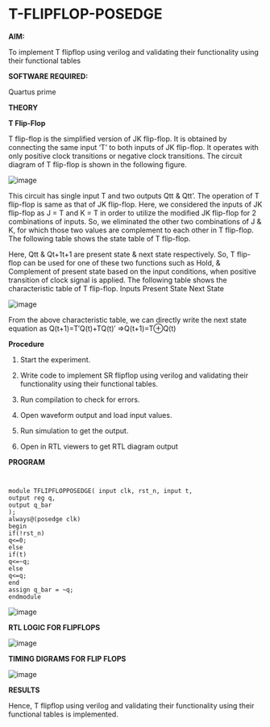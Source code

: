 # T-FLIPFLOP-POSEDGE

**AIM:**

To implement  T flipflop using verilog and validating their functionality using their functional tables

**SOFTWARE REQUIRED:**

Quartus prime

**THEORY**

**T Flip-Flop**

T flip-flop is the simplified version of JK flip-flop. It is obtained by connecting the same input ‘T’ to both inputs of JK flip-flop. It operates with only positive clock transitions or negative clock transitions. The circuit diagram of T flip-flop is shown in the following figure.

![image](https://github.com/naavaneetha/T-FLIPFLOP-POSEDGE/assets/154305477/458a68fe-2d08-4a9d-ac4f-7ae0480ce0bd)

 
This circuit has single input T and two outputs Qtt & Qtt’. The operation of T flip-flop is same as that of JK flip-flop. Here, we considered the inputs of JK flip-flop as J = T and K = T in order to utilize the modified JK flip-flop for 2 combinations of inputs. So, we eliminated the other two combinations of J & K, for which those two values are complement to each other in T flip-flop. The following table shows the state table of T flip-flop.

Here, Qtt & Qt+1t+1 are present state & next state respectively. So, T flip-flop can be used for one of these two functions such as Hold, & Complement of present state based on the input conditions, when positive transition of clock signal is applied. The following table shows the characteristic table of T flip-flop. Inputs Present State Next State

![image](https://github.com/naavaneetha/T-FLIPFLOP-POSEDGE/assets/154305477/cdd7fb32-539f-4b66-bb8d-f305a153c886)

 
From the above characteristic table, we can directly write the next state equation as Q(t+1)=T′Q(t)+TQ(t)′ ⇒Q(t+1)=T⊕Q(t)

**Procedure**

1. Start the experiment.

2. Write code to implement SR flipflop using verilog and validating their functionality using their functional tables.

3. Run compilation to check for errors.

4. Open waveform output and load input values.

5. Run simulation to get the output.

6. Open in RTL viewers to get RTL diagram output 

**PROGRAM**

```


module TFLIPFLOPPOSEDGE( input clk, rst_n, input t,
output reg q,
output q_bar
);
always@(posedge clk) 
begin 
if(!rst_n)
q<=0;
else
if(t)
q<=~q;
else
q<=q;
end
assign q_bar = ~q;
endmodule

```

![image](https://github.com/Hashwatha/T-FLIPFLOP-POSEDGE/assets/150231431/9ade3ec7-40dc-4acf-ac7c-d5252e24feb8)

**RTL LOGIC FOR FLIPFLOPS**

![image](https://github.com/Hashwatha/T-FLIPFLOP-POSEDGE/assets/150231431/d8fd27cd-72ca-4fda-95fe-b6b4d28942e7)

**TIMING DIGRAMS FOR FLIP FLOPS**

![image](https://github.com/Hashwatha/T-FLIPFLOP-POSEDGE/assets/150231431/fdaadbde-54aa-4ef3-99fc-4c55a9739c6e)

**RESULTS**

Hence, T flipflop using verilog and validating their functionality using their functional tables is implemented.

